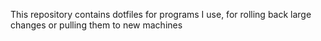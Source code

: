 This repository contains dotfiles for programs I use, for rolling back large changes or pulling them to new machines
